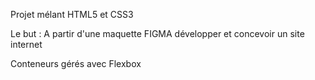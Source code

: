 Projet mélant HTML5 et CSS3

Le but : A partir d'une maquette FIGMA développer et concevoir un site internet

Conteneurs gérés avec Flexbox
